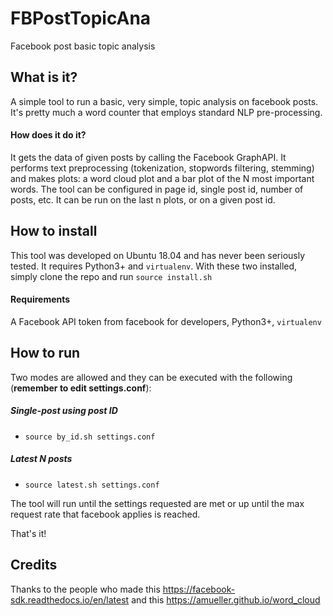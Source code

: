 # FBPostTopicAna
Facebook post basic topic analysis

## What is it?
A simple tool to run a basic, very simple, 
topic analysis on facebook posts. 
It's pretty much a word counter that employs 
standard NLP pre-processing.

#### How does it do it?
It gets the data of given posts by calling
the Facebook GraphAPI. It performs text preprocessing
(tokenization, stopwords filtering, stemming) and makes plots:
a word cloud plot and a bar plot of the N most important words.
The tool can be configured in page id, single post id, number of
posts, etc. 
It can be run on the last n plots, or on a given post id.

## How to install

This tool was developed on Ubuntu 18.04 and has never been 
seriously tested. 
It requires Python3+ and `virtualenv`. 
With these two installed, simply clone the repo
and run `source install.sh`

#### Requirements

A Facebook API token from facebook for developers, 
Python3+, `virtualenv`


## How to run
Two modes are allowed and they can be executed with the following 
(**remember to edit settings.conf**): 
##### Single-post using post ID
* `source by_id.sh settings.conf` 
##### Latest N posts
* `source latest.sh settings.conf` 

The tool will run until the settings requested are met or 
up until the max request rate that facebook applies is reached.

That's it!

## Credits
Thanks to the people who made 
this https://facebook-sdk.readthedocs.io/en/latest and 
this https://amueller.github.io/word_cloud
